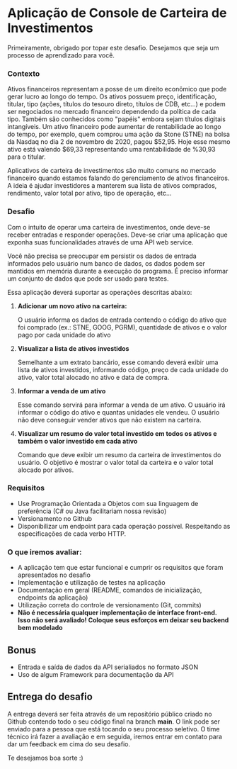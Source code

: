 # **Aplicação de Console de Carteira de Investimentos**

Primeiramente, obrigado por topar este desafio. Desejamos que seja um processo de aprendizado para você.

### **Contexto**

Ativos financeiros representam a posse de um direito econômico que pode gerar lucro ao longo do tempo. Os ativos possuem preço, identificação, titular, tipo (ações, títulos do tesouro direto, títulos de CDB, etc...) e podem ser negociados no mercado financeiro dependendo da política de cada tipo. Também são conhecidos como &quot;papéis&quot; embora sejam títulos digitais intangíveis. Um ativo financeiro pode aumentar de rentabilidade ao longo do tempo, por exemplo, quem comprou uma ação da Stone (STNE) na bolsa da Nasdaq no dia 2 de novembro de 2020, pagou $52,95. Hoje esse mesmo ativo está valendo $69,33 representando uma rentabilidade de %30,93 para o titular.

Aplicativos de carteira de investimentos são muito comuns no mercado financeiro quando estamos falando do gerenciamento de ativos financeiros. A ideia é ajudar investidores a manterem sua lista de ativos comprados, rendimento, valor total por ativo, tipo de operação, etc…

### **Desafio**

Com o intuito de operar uma carteira de investimentos, onde deve-se receber entradas e responder operações. Deve-se criar uma aplicação que exponha suas funcionalidades através de uma API web service.

Você não precisa se preocupar em persistir os dados de entrada informados pelo usuário num banco de dados, os dados podem ser mantidos em memória durante a execução do programa. É preciso informar um conjunto de dados que pode ser usado para testes.

Essa aplicação deverá suportar as operações descritas abaixo:

1. **Adicionar um novo ativo na carteira:**

    O usuário informa os dados de entrada contendo o código do ativo que foi comprado (ex.: STNE, GOOG, PGRM), quantidade de ativos e o valor pago por cada unidade do ativo

2. **Visualizar a lista de ativos investidos**

    Semelhante a um extrato bancário, esse comando deverá exibir uma lista de ativos investidos, informando código, preço de cada unidade do ativo, valor total alocado no ativo e data de compra.

1. **Informar a venda de um ativo**

    Esse comando servirá para informar a venda de um ativo. O usuário irá informar o código do ativo e quantas unidades ele vendeu. O usuário não deve conseguir vender ativos que não existem na carteira.

1. **Visualizar um resumo do valor total investido em todos os ativos e também o valor investido em cada ativo**

    Comando que deve exibir um resumo da carteira de investimentos do usuário. O objetivo é mostrar o valor total da carteira e o valor total alocado por ativos.

###


### **Requisitos**

- Use Programação Orientada a Objetos com sua linguagem de preferência (C# ou Java facilitariam nossa revisão)
- Versionamento no Github
- Disponibilizar um endpoint para cada operação possível. Respeitando as especificações de cada verbo HTTP.

### **O que iremos avaliar**:

- A aplicação tem que estar funcional e cumprir os requisitos que foram apresentados no desafio
- Implementação e utilização de testes na aplicação
- Documentação em geral (README, comandos de inicialização, endpoints da aplicação)
- Utilização correta do controle de versionamento (Git, commits)
- **Não é necessária qualquer implementação de interface front-end. Isso não será avaliado! Coloque seus esforços em deixar seu backend bem modelado**

## **Bonus**

- Entrada e saída de dados da API serialiados no formato JSON
- Uso de algum Framework para documentação da API

## **Entrega do desafio**

A entrega deverá ser feita através de um repositório público criado no Github contendo todo o seu código final na branch **main**. O link pode ser enviado para a pessoa que está tocando o seu processo seletivo. O time técnico irá fazer a avaliação e em seguida, iremos entrar em contato para dar um feedback em cima do seu desafio.

Te desejamos boa sorte :)